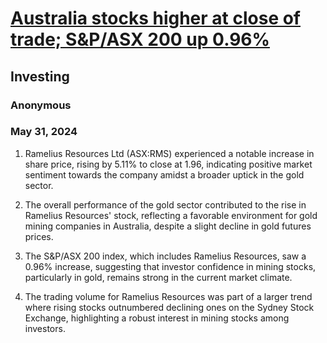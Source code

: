 # [Australia stocks higher at close of trade; S&P/ASX 200 up 0.96%](https://advance.lexis.com/api/document?collection=news&id=urn:contentItem:6C51-J0J1-JDJN-6503-00000-00&context=1519360)
## Investing
### Anonymous
### May 31, 2024
1. Ramelius Resources Ltd (ASX:RMS) experienced a notable increase in share price, rising by 5.11% to close at 1.96, indicating positive market sentiment towards the company amidst a broader uptick in the gold sector.

2. The overall performance of the gold sector contributed to the rise in Ramelius Resources' stock, reflecting a favorable environment for gold mining companies in Australia, despite a slight decline in gold futures prices.

3. The S&P/ASX 200 index, which includes Ramelius Resources, saw a 0.96% increase, suggesting that investor confidence in mining stocks, particularly in gold, remains strong in the current market climate.

4. The trading volume for Ramelius Resources was part of a larger trend where rising stocks outnumbered declining ones on the Sydney Stock Exchange, highlighting a robust interest in mining stocks among investors.